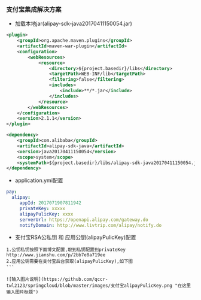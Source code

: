 ### 支付宝集成解决方案

* 加载本地jar(alipay-sdk-java20170411150054.jar)
```xml
<plugin>
    <groupId>org.apache.maven.plugins</groupId>
    <artifactId>maven-war-plugin</artifactId>
    <configuration>
        <webResources>
            <resource>
                <directory>${project.basedir}/libs</directory>
                <targetPath>WEB-INF/lib</targetPath>
                <filtering>false</filtering>
                <includes>
                    <include>**/*.jar</include>
                </includes>
            </resource>
        </webResources>
    </configuration>
    <version>2.1.1</version>
</plugin>

<dependency>
    <groupId>com.alibaba</groupId>
    <artifactId>alipay-sdk-java</artifactId>
    <version>java20170411150054</version>
    <scope>system</scope>
    <systemPath>${project.basedir}/libs/alipay-sdk-java20170411150054.jar</systemPath>
</dependency>
```
* application.ymi配置
```yaml
pay:
  alipay:
     appId: 2017071907811942
     privateKey: xxxxx 
     alipayPulicKey: xxxx
     serverUrl: https://openapi.alipay.com/gateway.do
     notifyDomain: http://www.livtrip.com/alipay/notify.do
```
* 支付宝RSA公私钥 和 应用公钥(alipayPulicKey)配置
```text
1.公钥私钥按照下面博文配置,取到私钥配置到privateKey
http://www.jianshu.com/p/2bb7e8a719ee
2.应用公钥需要在支付宝后台获取(alipayPulicKey),如下图
```　

![输入图片说明](https://github.com/qccr-twl2123/springcloud/blob/master/images/支付宝alipayPulicKey.png "在这里输入图片标题")






